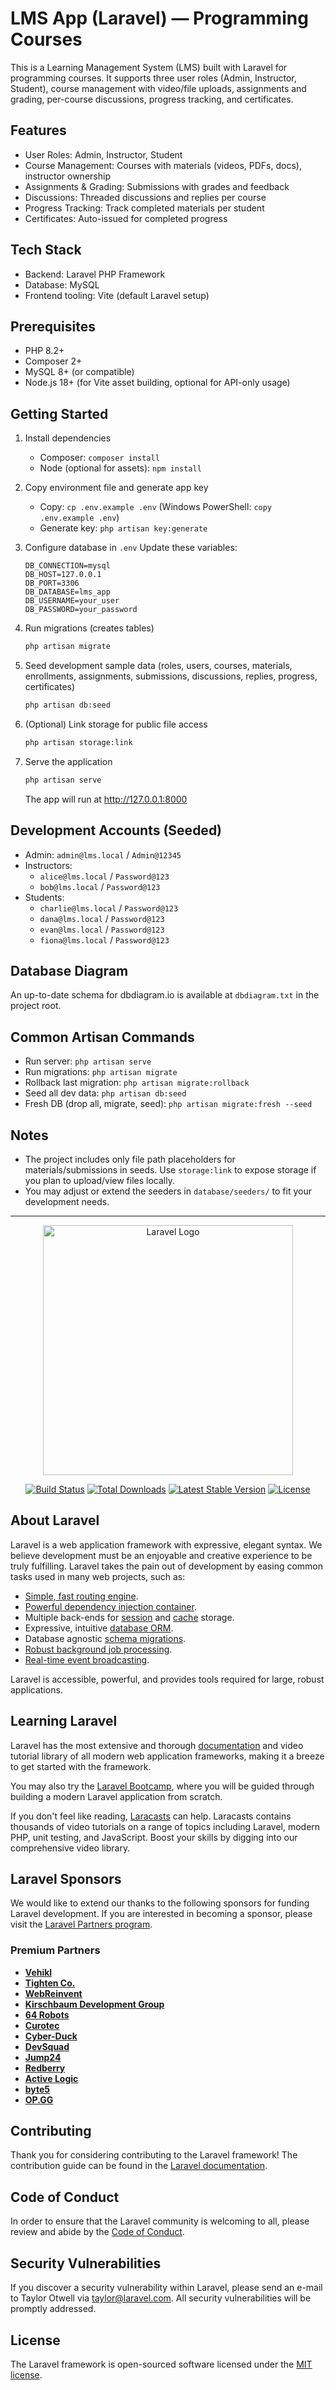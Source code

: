 # LMS App (Laravel) — Programming Courses
 
 This is a Learning Management System (LMS) built with Laravel for programming courses. It supports three user roles (Admin, Instructor, Student), course management with video/file uploads, assignments and grading, per-course discussions, progress tracking, and certificates.
 
 ## Features
 - User Roles: Admin, Instructor, Student
 - Course Management: Courses with materials (videos, PDFs, docs), instructor ownership
 - Assignments & Grading: Submissions with grades and feedback
 - Discussions: Threaded discussions and replies per course
 - Progress Tracking: Track completed materials per student
 - Certificates: Auto-issued for completed progress
 
 ## Tech Stack
 - Backend: Laravel PHP Framework
 - Database: MySQL
 - Frontend tooling: Vite (default Laravel setup)
 
 ## Prerequisites
 - PHP 8.2+
 - Composer 2+
 - MySQL 8+ (or compatible)
 - Node.js 18+ (for Vite asset building, optional for API-only usage)
 
 ## Getting Started
 1. Install dependencies
    - Composer: `composer install`
    - Node (optional for assets): `npm install`
 
 2. Copy environment file and generate app key
    - Copy: `cp .env.example .env` (Windows PowerShell: `copy .env.example .env`)
    - Generate key: `php artisan key:generate`
 
 3. Configure database in `.env`
    Update these variables:
    ```env
    DB_CONNECTION=mysql
    DB_HOST=127.0.0.1
    DB_PORT=3306
    DB_DATABASE=lms_app
    DB_USERNAME=your_user
    DB_PASSWORD=your_password
    ```
 
 4. Run migrations (creates tables)
    ```bash
    php artisan migrate
    ```
 
 5. Seed development sample data (roles, users, courses, materials, enrollments, assignments, submissions, discussions, replies, progress, certificates)
    ```bash
    php artisan db:seed
    ```
 
 6. (Optional) Link storage for public file access
    ```bash
    php artisan storage:link
    ```
 
 7. Serve the application
    ```bash
    php artisan serve
    ```
    The app will run at http://127.0.0.1:8000
 
 ## Development Accounts (Seeded)
 - Admin: `admin@lms.local` / `Admin@12345`
 - Instructors: 
   - `alice@lms.local` / `Password@123`
   - `bob@lms.local` / `Password@123`
 - Students:
   - `charlie@lms.local` / `Password@123`
   - `dana@lms.local` / `Password@123`
   - `evan@lms.local` / `Password@123`
   - `fiona@lms.local` / `Password@123`
 
 ## Database Diagram
 An up-to-date schema for dbdiagram.io is available at `dbdiagram.txt` in the project root.
 
 ## Common Artisan Commands
 - Run server: `php artisan serve`
 - Run migrations: `php artisan migrate`
 - Rollback last migration: `php artisan migrate:rollback`
 - Seed all dev data: `php artisan db:seed`
 - Fresh DB (drop all, migrate, seed): `php artisan migrate:fresh --seed`
 
 ## Notes
 - The project includes only file path placeholders for materials/submissions in seeds. Use `storage:link` to expose storage if you plan to upload/view files locally.
 - You may adjust or extend the seeders in `database/seeders/` to fit your development needs.
 
 ---
 
<p align="center"><a href="https://laravel.com" target="_blank"><img src="https://raw.githubusercontent.com/laravel/art/master/logo-lockup/5%20SVG/2%20CMYK/1%20Full%20Color/laravel-logolockup-cmyk-red.svg" width="400" alt="Laravel Logo"></a></p>

<p align="center">
<a href="https://github.com/laravel/framework/actions"><img src="https://github.com/laravel/framework/workflows/tests/badge.svg" alt="Build Status"></a>
<a href="https://packagist.org/packages/laravel/framework"><img src="https://img.shields.io/packagist/dt/laravel/framework" alt="Total Downloads"></a>
<a href="https://packagist.org/packages/laravel/framework"><img src="https://img.shields.io/packagist/v/laravel/framework" alt="Latest Stable Version"></a>
<a href="https://packagist.org/packages/laravel/framework"><img src="https://img.shields.io/packagist/l/laravel/framework" alt="License"></a>

## About Laravel

Laravel is a web application framework with expressive, elegant syntax. We believe development must be an enjoyable and creative experience to be truly fulfilling. Laravel takes the pain out of development by easing common tasks used in many web projects, such as:

- [Simple, fast routing engine](https://laravel.com/docs/routing).
- [Powerful dependency injection container](https://laravel.com/docs/container).
- Multiple back-ends for [session](https://laravel.com/docs/session) and [cache](https://laravel.com/docs/cache) storage.
- Expressive, intuitive [database ORM](https://laravel.com/docs/eloquent).
- Database agnostic [schema migrations](https://laravel.com/docs/migrations).
- [Robust background job processing](https://laravel.com/docs/queues).
- [Real-time event broadcasting](https://laravel.com/docs/broadcasting).

Laravel is accessible, powerful, and provides tools required for large, robust applications.

## Learning Laravel

Laravel has the most extensive and thorough [documentation](https://laravel.com/docs) and video tutorial library of all modern web application frameworks, making it a breeze to get started with the framework.

You may also try the [Laravel Bootcamp](https://bootcamp.laravel.com), where you will be guided through building a modern Laravel application from scratch.

If you don't feel like reading, [Laracasts](https://laracasts.com) can help. Laracasts contains thousands of video tutorials on a range of topics including Laravel, modern PHP, unit testing, and JavaScript. Boost your skills by digging into our comprehensive video library.

## Laravel Sponsors

We would like to extend our thanks to the following sponsors for funding Laravel development. If you are interested in becoming a sponsor, please visit the [Laravel Partners program](https://partners.laravel.com).

### Premium Partners

- **[Vehikl](https://vehikl.com/)**
- **[Tighten Co.](https://tighten.co)**
- **[WebReinvent](https://webreinvent.com/)**
- **[Kirschbaum Development Group](https://kirschbaumdevelopment.com)**
- **[64 Robots](https://64robots.com)**
- **[Curotec](https://www.curotec.com/services/technologies/laravel/)**
- **[Cyber-Duck](https://cyber-duck.co.uk)**
- **[DevSquad](https://devsquad.com/hire-laravel-developers)**
- **[Jump24](https://jump24.co.uk)**
- **[Redberry](https://redberry.international/laravel/)**
- **[Active Logic](https://activelogic.com)**
- **[byte5](https://byte5.de)**
- **[OP.GG](https://op.gg)**

## Contributing

Thank you for considering contributing to the Laravel framework! The contribution guide can be found in the [Laravel documentation](https://laravel.com/docs/contributions).

## Code of Conduct

In order to ensure that the Laravel community is welcoming to all, please review and abide by the [Code of Conduct](https://laravel.com/docs/contributions#code-of-conduct).

## Security Vulnerabilities

If you discover a security vulnerability within Laravel, please send an e-mail to Taylor Otwell via [taylor@laravel.com](mailto:taylor@laravel.com). All security vulnerabilities will be promptly addressed.

## License

The Laravel framework is open-sourced software licensed under the [MIT license](https://opensource.org/licenses/MIT).
